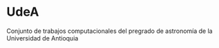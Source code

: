 # UdeA
Conjunto de trabajos computacionales del pregrado de astronomía de la Universidad de Antioquia
